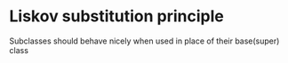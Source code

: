 # Liskov substitution principle
Subclasses should behave nicely when used in place of their base(super) class